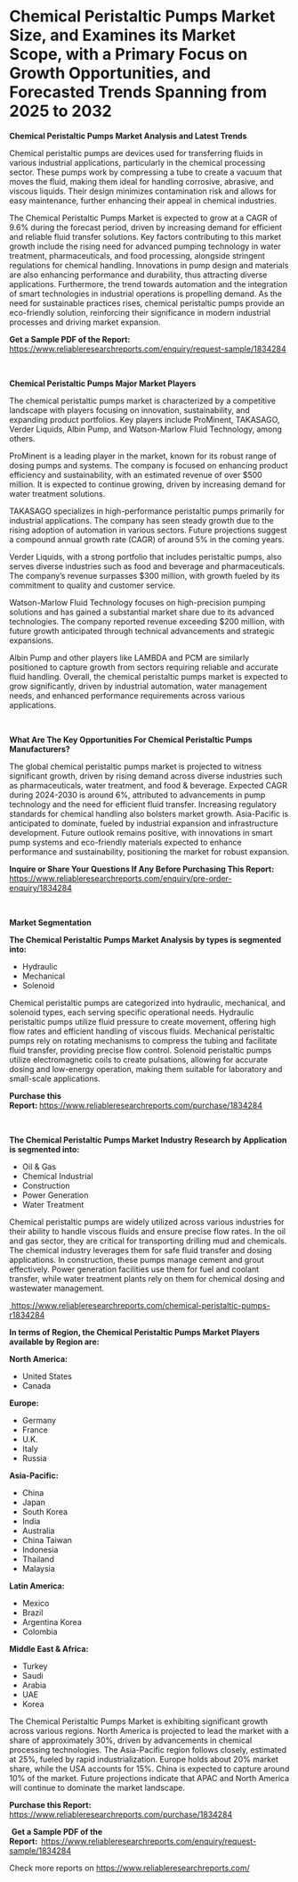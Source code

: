 <p><h1>Chemical Peristaltic Pumps Market Size, and Examines its Market Scope, with a Primary Focus on Growth Opportunities, and Forecasted Trends Spanning from 2025 to 2032</h1></p><p><strong>Chemical Peristaltic Pumps Market Analysis and Latest Trends</strong></p>
<p><p>Chemical peristaltic pumps are devices used for transferring fluids in various industrial applications, particularly in the chemical processing sector. These pumps work by compressing a tube to create a vacuum that moves the fluid, making them ideal for handling corrosive, abrasive, and viscous liquids. Their design minimizes contamination risk and allows for easy maintenance, further enhancing their appeal in chemical industries.</p><p>The Chemical Peristaltic Pumps Market is expected to grow at a CAGR of 9.6% during the forecast period, driven by increasing demand for efficient and reliable fluid transfer solutions. Key factors contributing to this market growth include the rising need for advanced pumping technology in water treatment, pharmaceuticals, and food processing, alongside stringent regulations for chemical handling. Innovations in pump design and materials are also enhancing performance and durability, thus attracting diverse applications. Furthermore, the trend towards automation and the integration of smart technologies in industrial operations is propelling demand. As the need for sustainable practices rises, chemical peristaltic pumps provide an eco-friendly solution, reinforcing their significance in modern industrial processes and driving market expansion.</p></p>
<p><strong>Get a Sample PDF of the Report:&nbsp;</strong> <a href="https://www.reliableresearchreports.com/enquiry/request-sample/1834284?utm_campaign=2232&utm_medium=2&utm_source=Github&utm_content=ia&utm_term=28022025&utm_id=chemical-peristaltic-pumps">https://www.reliableresearchreports.com/enquiry/request-sample/1834284</a></p>
<p>&nbsp;</p>
<p><strong>Chemical Peristaltic Pumps Major Market Players</strong></p>
<p><p>The chemical peristaltic pumps market is characterized by a competitive landscape with players focusing on innovation, sustainability, and expanding product portfolios. Key players include ProMinent, TAKASAGO, Verder Liquids, Albin Pump, and Watson-Marlow Fluid Technology, among others.</p><p>ProMinent is a leading player in the market, known for its robust range of dosing pumps and systems. The company is focused on enhancing product efficiency and sustainability, with an estimated revenue of over $500 million. It is expected to continue growing, driven by increasing demand for water treatment solutions.</p><p>TAKASAGO specializes in high-performance peristaltic pumps primarily for industrial applications. The company has seen steady growth due to the rising adoption of automation in various sectors. Future projections suggest a compound annual growth rate (CAGR) of around 5% in the coming years.</p><p>Verder Liquids, with a strong portfolio that includes peristaltic pumps, also serves diverse industries such as food and beverage and pharmaceuticals. The company’s revenue surpasses $300 million, with growth fueled by its commitment to quality and customer service.</p><p>Watson-Marlow Fluid Technology focuses on high-precision pumping solutions and has gained a substantial market share due to its advanced technologies. The company reported revenue exceeding $200 million, with future growth anticipated through technical advancements and strategic expansions.</p><p>Albin Pump and other players like LAMBDA and PCM are similarly positioned to capture growth from sectors requiring reliable and accurate fluid handling. Overall, the chemical peristaltic pumps market is expected to grow significantly, driven by industrial automation, water management needs, and enhanced performance requirements across various applications.</p></p>
<p>&nbsp;</p>
<p><strong>What Are The Key Opportunities For Chemical Peristaltic Pumps Manufacturers?</strong></p>
<p><p>The global chemical peristaltic pumps market is projected to witness significant growth, driven by rising demand across diverse industries such as pharmaceuticals, water treatment, and food & beverage. Expected CAGR during 2024-2030 is around 6%, attributed to advancements in pump technology and the need for efficient fluid transfer. Increasing regulatory standards for chemical handling also bolsters market growth. Asia-Pacific is anticipated to dominate, fueled by industrial expansion and infrastructure development. Future outlook remains positive, with innovations in smart pump systems and eco-friendly materials expected to enhance performance and sustainability, positioning the market for robust expansion.</p></p>
<p><strong>Inquire or Share Your Questions If Any Before Purchasing This Report:</strong> <a href="https://www.reliableresearchreports.com/enquiry/pre-order-enquiry/1834284?utm_campaign=2232&utm_medium=2&utm_source=Github&utm_content=ia&utm_term=28022025&utm_id=chemical-peristaltic-pumps">https://www.reliableresearchreports.com/enquiry/pre-order-enquiry/1834284</a></p>
<p>&nbsp;</p>
<p><strong>Market Segmentation</strong></p>
<p><strong>The Chemical Peristaltic Pumps Market Analysis by types is segmented into:</strong></p>
<p><ul><li>Hydraulic</li><li>Mechanical</li><li>Solenoid</li></ul></p>
<p><p>Chemical peristaltic pumps are categorized into hydraulic, mechanical, and solenoid types, each serving specific operational needs. Hydraulic peristaltic pumps utilize fluid pressure to create movement, offering high flow rates and efficient handling of viscous fluids. Mechanical peristaltic pumps rely on rotating mechanisms to compress the tubing and facilitate fluid transfer, providing precise flow control. Solenoid peristaltic pumps utilize electromagnetic coils to create pulsations, allowing for accurate dosing and low-energy operation, making them suitable for laboratory and small-scale applications.</p></p>
<p><strong>Purchase this Report:&nbsp;</strong><a href="https://www.reliableresearchreports.com/purchase/1834284?utm_campaign=2232&utm_medium=2&utm_source=Github&utm_content=ia&utm_term=28022025&utm_id=chemical-peristaltic-pumps">https://www.reliableresearchreports.com/purchase/1834284</a></p>
<p>&nbsp;</p>
<p><strong>The Chemical Peristaltic Pumps Market Industry Research by Application is segmented into:</strong></p>
<p><ul><li>Oil & Gas</li><li>Chemical Industrial</li><li>Construction</li><li>Power Generation</li><li>Water Treatment</li></ul></p>
<p><p>Chemical peristaltic pumps are widely utilized across various industries for their ability to handle viscous fluids and ensure precise flow rates. In the oil and gas sector, they are critical for transporting drilling mud and chemicals. The chemical industry leverages them for safe fluid transfer and dosing applications. In construction, these pumps manage cement and grout effectively. Power generation facilities use them for fuel and coolant transfer, while water treatment plants rely on them for chemical dosing and wastewater management.</p></p>
<p><a href="https://www.reliableresearchreports.com/chemical-peristaltic-pumps-r1834284?utm_campaign=2232&utm_medium=2&utm_source=Github&utm_content=ia&utm_term=28022025&utm_id=chemical-peristaltic-pumps">&nbsp;https://www.reliableresearchreports.com/chemical-peristaltic-pumps-r1834284</a></p>
<p><strong>In terms of Region, the Chemical Peristaltic Pumps Market Players available by Region are:</strong></p>
<p>
    <p> <strong> North America: </strong>
        <ul>
            <li>United States</li>
            <li>Canada</li>
        </ul>
        </p> 
    <p> <strong> Europe: </strong>
        <ul>
            <li>Germany</li>
            <li>France</li>
            <li>U.K.</li>
            <li>Italy</li>
            <li>Russia</li>
        </ul>
        </p> 
    <p> <strong> Asia-Pacific: </strong>
        <ul>
            <li>China</li>
            <li>Japan</li>
            <li>South Korea</li>
            <li>India</li>
            <li>Australia</li>
            <li>China Taiwan</li>
            <li>Indonesia</li>
            <li>Thailand</li>
            <li>Malaysia</li>
        </ul>
        </p> 
    <p> <strong> Latin America: </strong>
        <ul>
            <li>Mexico</li>
            <li>Brazil</li>
            <li>Argentina Korea</li>
            <li>Colombia</li>
        </ul>
        </p> 
    <p> <strong> Middle East & Africa: </strong>
        <ul>
            <li>Turkey</li>
            <li>Saudi</li>
            <li>Arabia</li>
            <li>UAE</li>
            <li>Korea</li>
        </ul>
    </p>
    </p>
<p><p>The Chemical Peristaltic Pumps Market is exhibiting significant growth across various regions. North America is projected to lead the market with a share of approximately 30%, driven by advancements in chemical processing technologies. The Asia-Pacific region follows closely, estimated at 25%, fueled by rapid industrialization. Europe holds about 20% market share, while the USA accounts for 15%. China is expected to capture around 10% of the market. Future projections indicate that APAC and North America will continue to dominate the market landscape.</p></p>
<p><strong>Purchase this Report: </strong><a href="https://www.reliableresearchreports.com/purchase/1834284?utm_campaign=2232&utm_medium=2&utm_source=Github&utm_content=ia&utm_term=28022025&utm_id=chemical-peristaltic-pumps">https://www.reliableresearchreports.com/purchase/1834284</a></p>
<p>&nbsp;<strong>Get a Sample PDF of the Report:&nbsp;&nbsp;</strong><a href="https://www.reliableresearchreports.com/enquiry/request-sample/1834284?utm_campaign=2232&utm_medium=2&utm_source=Github&utm_content=ia&utm_term=28022025&utm_id=chemical-peristaltic-pumps">https://www.reliableresearchreports.com/enquiry/request-sample/1834284</a></p>
<p><strong></strong></p>
<p>Check more reports on <a href="https://www.reliableresearchreports.com/?utm_campaign=2232&utm_medium=2&utm_source=Github&utm_content=ia&utm_term=28022025&utm_id=chemical-peristaltic-pumps">https://www.reliableresearchreports.com/</a></p>